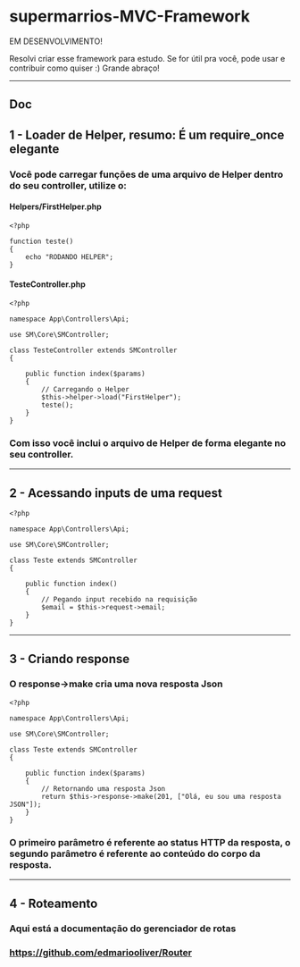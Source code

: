 # supermarrios-MVC-Framework

EM DESENVOLVIMENTO!

Resolvi criar esse framework para estudo. Se for útil pra você, pode usar e contribuir como quiser :)
Grande abraço!

<hr>

## Doc 
## 1 - Loader de Helper, resumo: É um require_once elegante
### Você pode carregar funções de uma arquivo de Helper dentro do seu controller, utilize o:

#### Helpers/FirstHelper.php
```
<?php

function teste()
{
    echo "RODANDO HELPER";
}
```

#### TesteController.php

```
<?php

namespace App\Controllers\Api;

use SM\Core\SMController;

class TesteController extends SMController
{

    public function index($params)
    {
        // Carregando o Helper
        $this->helper->load("FirstHelper");
        teste();
    }
}

```
### Com isso você inclui o arquivo de Helper de forma elegante no seu controller.

<hr>

## 2 - Acessando inputs de uma request
```
<?php

namespace App\Controllers\Api;

use SM\Core\SMController;

class Teste extends SMController
{

    public function index()
    {
        // Pegando input recebido na requisição
        $email = $this->request->email;
    }
}
```
<hr>

## 3 - Criando response
### O response->make cria uma nova resposta Json
```
<?php

namespace App\Controllers\Api;

use SM\Core\SMController;

class Teste extends SMController
{

    public function index($params)
    {
        // Retornando uma resposta Json
        return $this->response->make(201, ["Olá, eu sou uma resposta JSON"]);
    }
}

```
### O primeiro parâmetro é referente ao status HTTP da resposta, o segundo parâmetro é referente ao conteúdo do corpo da resposta.

<hr>

## 4 - Roteamento
### Aqui está a documentação do gerenciador de rotas
### https://github.com/edmariooliver/Router
